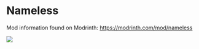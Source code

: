 # Nameless
Mod information found on Modrinth: https://modrinth.com/mod/nameless  

<a href="http://bloom.amymialee.xyz"><img src="https://i.imgur.com/h4556XW.gif"></a>
